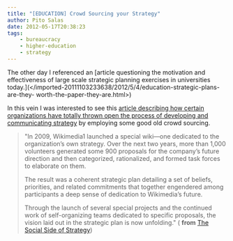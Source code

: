 ```yaml
---
title: "[EDUCATION] Crowd Sourcing your Strategy"
author: Pito Salas
date: 2012-05-17T20:38:23
tags:
    - bureaucracy
    - higher-education
    - strategy
---
```




The other day I referenced an [article questioning the motivation and
effectiveness of large scale strategic planning exercises in universities
today.](</imported-20111103233638/2012/5/4/education-strategic-plans-are-they-
worth-the-paper-they-are.html>)

In this vein I was interested to see this [article describing how certain
organizations have totally thrown open the process of developing and
communicating
strategy](<https://www.mckinseyquarterly.com/Strategy/Strategy_in_Practice/The_social_side_of_strategy_2965>)
by employing some good old crowd sourcing.

> "In 2009, Wikimedia1 launched a special wiki—one dedicated to the
> organization’s own strategy. Over the next two years, more than 1,000
> volunteers generated some 900 proposals for the company’s future direction
> and then categorized, rationalized, and formed task forces to elaborate on
> them.
>
> The result was a coherent strategic plan detailing a set of beliefs,
> priorities, and related commitments that together engendered among
> participants a deep sense of dedication to Wikimedia’s future.
>
> Through the launch of several special projects and the continued work of
> self-organizing teams dedicated to specific proposals, the vision laid out
> in the strategic plan is now unfolding." ( **from** [The Social Side of
> Strategy](<https://www.mckinseyquarterly.com/Strategy/Strategy_in_Practice/The_social_side_of_strategy_2965>))


